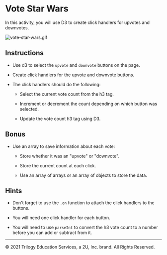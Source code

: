 # Vote Star Wars

In this activity, you will use D3 to create click handlers for upvotes and downvotes.

![vote-star-wars.gif](Images/vote-star-wars.gif)

## Instructions

* Use d3 to select the `upvote` and `downvote` buttons on the page.

* Create click handlers for the upvote and downvote buttons.

* The click handlers should do the following:

  * Select the current vote count from the h3 tag.

  * Increment or decrement the count depending on which button was selected.

  * Update the vote count h3 tag using D3.

## Bonus

* Use an array to save information about each vote:

  * Store whether it was an "upvote" or "downvote".

  * Store the current count at each click.

  * Use an array of arrays or an array of objects to store the data.

## Hints

* Don't forget to use the `.on` function to attach the click handlers to the buttons.

* You will need one click handler for each button.

* You will need to use `parseInt` to convert the h3 vote count to a number before you can add or subtract from it.

------

© 2021 Trilogy Education Services, a 2U, Inc. brand. All Rights Reserved.

